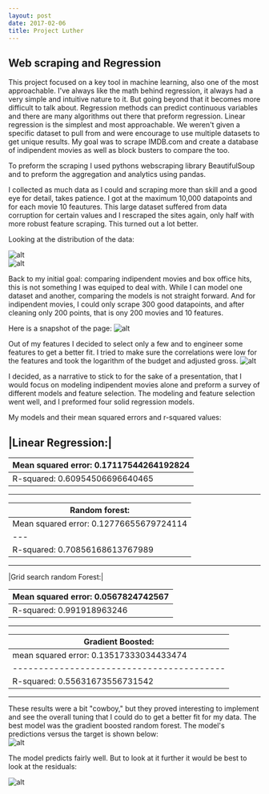 ```yaml
---
layout: post
date: 2017-02-06
title: Project Luther
---
```

## Web scraping and Regression

This project focused on a key tool in machine learning, also one of the most approachable. I've always like the math behind regression, it always had a very simple and intuitive nature to it. But going beyond that it becomes more difficult to talk about. Regression methods can predict continuous variables and there are many algorithms out there that preform regression. Linear regression is the simplest and most approachable.
We weren't given a specific dataset to pull from and were encourage to use multiple datasets to get unique results. My goal was to scrape IMDB.com and create a database of indipendent movies as well as block busters to compare the too. 

To preform the scraping I used pythons webscraping library BeautifulSoup and to preform the aggregation and analytics using pandas.

I collected as much data as I could and scraping more than skill and a good eye for detail, takes patience. I got at the maximum 10,000 datapoints and for each movie 10 feautures. This large dataset suffered from data corruption for certain values and I rescraped the sites again, only half with more robust feature scraping. This turned out a lot better.

Looking at the distribution of the data:

![alt](/images/blogLuther/imdbhist.png)  
![alt](/images/blogLuther/year_gross.png)    

Back to my initial goal: comparing indipendent movies and box office hits, this is not something I was equiped to deal with. 
While I can model one dataset and another, comparing the models is not straight forward. And for indipendent movies, I could only scrape 300 good datapoints, and after cleaning only 200 points, that is ony 200 movies and 10 features.

Here is a snapshot of the page:
![alt](/images/blogLuther/page1.png) 

Out of my features I decided to select only a few and to engineer some features to get a better fit. I tried to make sure the correlations were low for the features and took the logarithm of the budget and adjusted gross.
![alt](/images/blogLuther/corr.png) 

I decided, as a narrative to stick to for the sake of a presentation, that I would focus on modeling indipendent movies alone and preform a survey of different models and feature selection. The modeling and feature selection went well, and I preformed four solid regression models.

My models and their mean squared errors and r-squared values:

|Linear Regression:|  
-----------------------------------------  
|Mean squared error: 0.17117544264192824| 
| ---------------------------------------- |
|R-squared: 0.60954506696640465|
---------------------------------  

| Random forest: |  
| --- |
| Mean squared error: 0.12776655679724114 | 
| ---|
| R-squared: 0.70856168613767989  |
--------------------------------  

|Grid search random Forest:|

| Mean squared error: 0.0567824742567 |  
| ------------------------------------|
| R-squared: 0.991918963246 |
------------------------------  

| Gradient Boosted: |  
| -------------------- |
| mean squared error: 0.13517333034433474  | 
| ----------------------------------------- |
| R-squared: 0.55631673556731542  |  
------------------------------------  

These results were a bit "cowboy," but they proved interesting to implement and see the overall tuning that I could do to get a better fit for my data. The best model was the gradient boosted random forest. The model's predictions versus the target is shown below:  
![alt](/images/blogLuther/pred_test.png)   



The model predicts fairly well. But to look at it further it would be best to look at the residuals:

![alt](/images/blogLuther/residual.png)   



